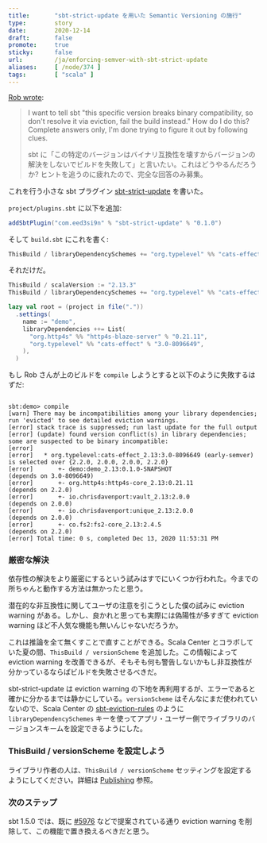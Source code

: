 ```yaml
---
title:       "sbt-strict-update を用いた Semantic Versioning の施行"
type:        story
date:        2020-12-14
draft:       false
promote:     true
sticky:      false
url:         /ja/enforcing-semver-with-sbt-strict-update
aliases:     [ /node/374 ]
tags:        [ "scala" ]
---
```


  [1]: https://github.com/sbt/sbt-strict-update
  [2]: https://github.com/scalacenter/sbt-eviction-rules
  [5976]: https://github.com/sbt/sbt/issues/5976
  [Publishing]: https://www.scala-sbt.org/1.x/docs/Publishing.html#Version+scheme

[Rob wrote](https://twitter.com/tpolecat/status/1338168877474308097):

> I want to tell sbt "this specific version breaks binary compatibility, so don't resolve it via eviction, fail the build instead." How do I do this? Complete answers only, I'm done trying to figure it out by following clues.
>
> sbt に「この特定のバージョンはバイナリ互換性を壊すからバージョンの解決をしないでビルドを失敗して」と言いたい。これはどうやるんだろうか? ヒントを追うのに疲れたので、完全な回答のみ募集。

これを行う小さな sbt プラグイン [sbt-strict-update][1] を書いた。

`project/plugins.sbt` に以下を追加:

```scala
addSbtPlugin("com.eed3si9n" % "sbt-strict-update" % "0.1.0")
```

そして `build.sbt` にこれを書く:

```scala
ThisBuild / libraryDependencySchemes += "org.typelevel" %% "cats-effect" % "early-semver"
```

それだけだ。

```scala
ThisBuild / scalaVersion := "2.13.3"
ThisBuild / libraryDependencySchemes += "org.typelevel" %% "cats-effect" % "early-semver"

lazy val root = (project in file("."))
  .settings(
    name := "demo",
    libraryDependencies ++= List(
      "org.http4s" %% "http4s-blaze-server" % "0.21.11",
      "org.typelevel" %% "cats-effect" % "3.0-8096649",
    ),
  )
```

もし Rob さんが上のビルドを `compile` しようとすると以下のように失敗するはずだ:

<code>
sbt:demo> compile
[warn] There may be incompatibilities among your library dependencies; run 'evicted' to see detailed eviction warnings.
[error] stack trace is suppressed; run last update for the full output
[error] (update) found version conflict(s) in library dependencies; some are suspected to be binary incompatible:
[error]
[error]   * org.typelevel:cats-effect_2.13:3.0-8096649 (early-semver) is selected over {2.2.0, 2.0.0, 2.0.0, 2.2.0}
[error]       +- demo:demo_2.13:0.1.0-SNAPSHOT                      (depends on 3.0-8096649)
[error]       +- org.http4s:http4s-core_2.13:0.21.11                (depends on 2.2.0)
[error]       +- io.chrisdavenport:vault_2.13:2.0.0                 (depends on 2.0.0)
[error]       +- io.chrisdavenport:unique_2.13:2.0.0                (depends on 2.0.0)
[error]       +- co.fs2:fs2-core_2.13:2.4.5                         (depends on 2.2.0)
[error] Total time: 0 s, completed Dec 13, 2020 11:53:31 PM
</code>

### 厳密な解決

依存性の解決をより厳密にするという試みはすでにいくつか行われた。今までの所ちゃんと動作する方法は無かったと思う。

潜在的な非互換性に関してユーザの注意を引こうとした僕の試みに eviction warning がある。しかし、良かれと思っても実際には偽陽性が多すぎて eviction warning ほど不人気な機能も無いんじゃないだろうか。

これは推論を全て無くすことで直すことができる。Scala Center とコラボしていた夏の間、`ThisBuild / versionScheme` を追加した。この情報によって eviction warning を改善できるが、そもそも何も警告しないかもし非互換性が分かっているならばビルドを失敗させるべきだ。

sbt-strict-update は eviction warning の下地を再利用するが、エラーであると確かに分かるまでは静かにしている。`versionScheme` はそんなにまだ使われていないので、Scala Center の [sbt-eviction-rules][2] のように `libraryDependencySchemes` キーを使ってアプリ・ユーザー側でライブラリのバージョンスキームを設定できるようにした。

### ThisBuild / versionScheme を設定しよう

ライブラリ作者の人は、`ThisBuild / versionScheme` セッティングを設定するようにしてください。詳細は [Publishing][Publishing] 参照。

### 次のステップ

sbt 1.5.0 では、既に [#5976][5976] などで提案されている通り eviction warning を削除して、この機能で置き換えるべきだと思う。
